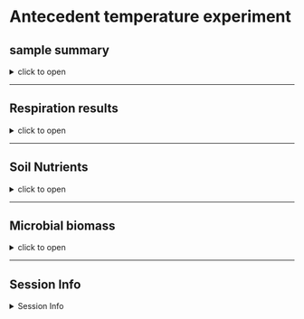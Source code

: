 Antecedent temperature experiment
================

## sample summary

<details>
<summary>
click to open
</summary>

Soils from northwest Alaska were homogenized and pre-incubated at -2 and
-6 degrees Celsius for three months after which they were incubated at
2,4,6,8,10 degrees Celsius for one week. After the week long incubation
soils were extracted using 0.5M K2SO4, and chloroform extracted to
measure microbial biomass and nutrient concentrations. Sub-samples were
also sent to PNNL for more comprehensive analysis of organic matter
using FTICR, NMR, GC-MS and LC-MS techniques. Lipidomics were also
performed to ascertain if there were any significant shifts lipids.

| Replicate | Pre.incubation | Incubation.ID | Incubation.temperauture | ID              | UUID                                 | X   |
|----------:|---------------:|:--------------|------------------------:|:----------------|:-------------------------------------|:----|
|         1 |             -2 | A             |                       2 | A-2-1           | 8656c258-a0e4-4755-81ed-f1d862112621 | NA  |
|         2 |             -2 | A             |                       2 | A-2-2           | 04cbe581-cd60-44ff-8322-e3c9d0f83b9b | NA  |
|         3 |             -2 | A             |                       2 | A-2-3           | 5476356e-c64f-4057-80c1-f75c811fd36e | NA  |
|         1 |             -6 | A             |                       2 | A-6-1           | 23e00139-06b9-4e24-9999-02f36c313389 | NA  |
|         2 |             -6 | A             |                       2 | A-6-2           | 0377bae3-d808-4dde-a8a3-9b68d5ef26de | NA  |
|         3 |             -6 | A             |                       2 | A-6-3           | 537028bc-b721-4650-9b07-7e9a120a86d5 | NA  |
|         1 |             -2 | B             |                       4 | B-2-1           | 440dba45-293d-4a1b-bd7e-25ab39357fa2 | NA  |
|         2 |             -2 | B             |                       4 | B-2-2           | 8245ad28-be7f-4252-a46d-5fd861c420f5 | NA  |
|         3 |             -2 | B             |                       4 | B-2-3           | 1d3baff5-e4c8-4a89-a6c1-8cff831fec47 | NA  |
|         1 |             -6 | B             |                       4 | B-6-1           | a045cdb7-4657-4366-ab08-a49b9c9780ae | NA  |
|         2 |             -6 | B             |                       4 | B-6-2           | ed8616cf-0423-43c6-a1dd-ec97431309c9 | NA  |
|         3 |             -6 | B             |                       4 | B-6-3           | 44e660ac-df81-410a-b264-e345291f1872 | NA  |
|         1 |             -2 | C             |                       6 | C-2-1           | dd528c4e-3d60-40c8-b3a6-accce911cbf9 | NA  |
|         2 |             -2 | C             |                       6 | C-2-2           | 3efde34c-2e51-4560-bfcb-164de36e563e | NA  |
|         3 |             -2 | C             |                       6 | C-2-3           | 96d60bed-37ab-4d96-818d-e43353b81425 | NA  |
|         1 |             -6 | C             |                       6 | C-6-1           | d8d73f99-589b-4559-97b6-107d71c0688c | NA  |
|         2 |             -6 | C             |                       6 | C-6-2           | fce12027-06e4-41d8-9c98-645c90cdf058 | NA  |
|         3 |             -6 | C             |                       6 | C-6-3           | 580e2f97-ae86-4b45-ae91-5f8be28d57f1 | NA  |
|         1 |             -2 | D             |                       8 | D-2-1           | a3edfe91-4286-4ded-9d74-6e59008a0f0b | NA  |
|         2 |             -2 | D             |                       8 | D-2-2           | 587708ea-5a51-49ee-b7b2-aaff43016145 | NA  |
|         3 |             -2 | D             |                       8 | D-2-3           | 571d8331-5027-49c6-9ee0-362ed7654dc5 | NA  |
|         1 |             -6 | D             |                       8 | D-6-1           | 48c5aae9-6684-4f19-bea2-28698eed6d5b | NA  |
|         2 |             -6 | D             |                       8 | D-6-2           | dc8d0e75-f57d-4236-9ef5-523c6bd7e2e1 | NA  |
|         3 |             -6 | D             |                       8 | D-6-3           | da4b7b0d-51ea-43e9-9db0-768352f0dc52 | NA  |
|         1 |             -2 | E             |                      10 | E-2-1           | 51bdcfb0-b98e-4b6d-9271-f857553c99ee | NA  |
|         2 |             -2 | E             |                      10 | E-2-2           | 1c00ea1c-ab85-41b9-9713-7f74f1aaa2fb | NA  |
|         3 |             -2 | E             |                      10 | E-2-3           | 4270be4e-67fc-4f42-811c-bb85d271bf86 | NA  |
|         1 |             -6 | E             |                      10 | E-6-1           | a5f82baa-555e-48ef-bc79-8febae160345 | NA  |
|         2 |             -6 | E             |                      10 | E-6-2           | 3bac6092-7564-4731-8411-8b5f2df33f3f | NA  |
|         3 |             -6 | E             |                      10 | E-6-3           | cefe1d73-c95e-430f-a38a-130e61f11fc9 | NA  |
|         1 |             -2 | Pre           |                      -2 | Pre-2-1         | 0301b210-e061-4847-8236-55b4604e86b9 | NA  |
|         2 |             -2 | Pre           |                      -2 | Pre-2-2         | d07b9001-0b93-4a1a-92b7-70b238a58a2c | NA  |
|         3 |             -2 | Pre           |                      -2 | Pre-2-3         | 392fb7a7-e664-482e-90e7-87a2b5fbaa6e | NA  |
|         1 |             -6 | Pre           |                      -6 | Pre-6-1         | 504ecbd1-d7bc-4c8f-9ec9-1d345bff218d | NA  |
|         2 |             -6 | Pre           |                      -6 | Pre-6-2         | a389c91b-9593-4b0f-84e7-b911e099c3e3 | NA  |
|         3 |             -6 | Pre           |                      -6 | Pre-6-3         | dec78bde-1a26-4368-a537-5b480888b90b | NA  |
|        NA |             NA |               |                      NA | Source material | e6b98a07-c63b-47a7-b872-e99320205b34 | NA  |

</details>

------------------------------------------------------------------------

## Respiration results

<details>
<summary>
click to open
</summary>

Respiration measurements were taken daily during the incubation using a
Li-850 bench top respiration unit. Below are the respiration rates for
each sample, as well as the calculates accumulative respiration
rates.linear models are also drawn in represented color, with 95%
confidence interval.

![](AntecedentTemp_report_files/figure-gfm/unnamed-chunk-1-1.png)<!-- -->![](AntecedentTemp_report_files/figure-gfm/unnamed-chunk-1-2.png)<!-- -->![](AntecedentTemp_report_files/figure-gfm/unnamed-chunk-1-3.png)<!-- -->![](AntecedentTemp_report_files/figure-gfm/unnamed-chunk-1-4.png)<!-- -->

</details>

------------------------------------------------------------------------

## Soil Nutrients

<details>
<summary>
click to open
</summary>

Soil K2SO4 extracts were utilized to measure ammonium, Nitrate, Total
free primary amines, phosphate, Total reducing sugars. Below are the
concentration data. An asterisks indicates a significant (p\<= 0.05)
difference in pre-incubation temperature.

![](AntecedentTemp_report_files/figure-gfm/unnamed-chunk-2-1.png)<!-- -->![](AntecedentTemp_report_files/figure-gfm/unnamed-chunk-2-2.png)<!-- -->![](AntecedentTemp_report_files/figure-gfm/unnamed-chunk-2-3.png)<!-- -->![](AntecedentTemp_report_files/figure-gfm/unnamed-chunk-2-4.png)<!-- -->![](AntecedentTemp_report_files/figure-gfm/unnamed-chunk-2-5.png)<!-- -->![](AntecedentTemp_report_files/figure-gfm/unnamed-chunk-2-6.png)<!-- -->
</details>

------------------------------------------------------------------------

## Microbial biomass

<details>
<summary>
click to open
</summary>

Soil K2SO4 extracts were utilized to measure ammonium, Nitrate, Total
free primary amines, phosphate, Total reducing sugars. Below is the
concentration data.An asterisks indicates a significant (p\<= 0.05)
difference in pre-incubation temperature.

![](AntecedentTemp_report_files/figure-gfm/unnamed-chunk-3-1.png)<!-- -->![](AntecedentTemp_report_files/figure-gfm/unnamed-chunk-3-2.png)<!-- -->![](AntecedentTemp_report_files/figure-gfm/unnamed-chunk-3-3.png)<!-- -->
</details>

------------------------------------------------------------------------

## Session Info

<details>
<summary>
Session Info
</summary>

Date run: 2023-02-20

    ## R version 4.2.2 (2022-10-31 ucrt)
    ## Platform: x86_64-w64-mingw32/x64 (64-bit)
    ## Running under: Windows 10 x64 (build 19045)
    ## 
    ## Matrix products: default
    ## 
    ## locale:
    ## [1] LC_COLLATE=English_United States.utf8 
    ## [2] LC_CTYPE=English_United States.utf8   
    ## [3] LC_MONETARY=English_United States.utf8
    ## [4] LC_NUMERIC=C                          
    ## [5] LC_TIME=English_United States.utf8    
    ## 
    ## attached base packages:
    ## [1] grid      stats     graphics  grDevices utils     datasets  methods  
    ## [8] base     
    ## 
    ## other attached packages:
    ##  [1] cowplot_1.1.1     ggpubr_0.5.0      janitor_2.1.0     pracma_2.4.2     
    ##  [5] reshape2_1.4.4    ggbiplot_0.55     scales_1.2.1      plyr_1.8.8       
    ##  [9] vegan_2.6-4       lattice_0.20-45   permute_0.9-7     forcats_0.5.2    
    ## [13] stringr_1.5.0     dplyr_1.0.10      purrr_1.0.0       readr_2.1.3      
    ## [17] tidyr_1.2.1       tibble_3.1.8      ggplot2_3.4.0     tidyverse_1.3.2  
    ## [21] tarchetypes_0.7.4 targets_0.14.2   
    ## 
    ## loaded via a namespace (and not attached):
    ##  [1] nlme_3.1-160        fs_1.5.2            lubridate_1.9.0    
    ##  [4] httr_1.4.4          future.callr_0.8.1  tools_4.2.2        
    ##  [7] backports_1.4.1     utf8_1.2.2          R6_2.5.1           
    ## [10] DBI_1.1.3           mgcv_1.8-41         colorspace_2.0-3   
    ## [13] withr_2.5.0         tidyselect_1.2.0    processx_3.8.0     
    ## [16] compiler_4.2.2      cli_3.6.0           rvest_1.0.3        
    ## [19] xml2_1.3.3          labeling_0.4.2      callr_3.7.3        
    ## [22] digest_0.6.31       rmarkdown_2.19      htmltools_0.5.4    
    ## [25] pkgconfig_2.0.3     parallelly_1.34.0   highr_0.10         
    ## [28] fastmap_1.1.0       dbplyr_2.2.1        rlang_1.0.6        
    ## [31] readxl_1.4.1        rstudioapi_0.14     farver_2.1.1       
    ## [34] generics_0.1.3      jsonlite_1.8.4      car_3.1-1          
    ## [37] googlesheets4_1.0.1 magrittr_2.0.3      polynom_1.4-1      
    ## [40] Matrix_1.5-1        Rcpp_1.0.9          munsell_0.5.0      
    ## [43] fansi_1.0.3         abind_1.4-5         lifecycle_1.0.3    
    ## [46] furrr_0.3.1         stringi_1.7.8       yaml_2.3.6         
    ## [49] carData_3.0-5       snakecase_0.11.0    MASS_7.3-58.1      
    ## [52] parallel_4.2.2      listenv_0.9.0       crayon_1.5.2       
    ## [55] haven_2.5.1         splines_4.2.2       hms_1.1.2          
    ## [58] knitr_1.41          ps_1.7.2            pillar_1.8.1       
    ## [61] igraph_1.3.5        ggsignif_0.6.4      base64url_1.4      
    ## [64] codetools_0.2-18    reprex_2.0.2        glue_1.6.2         
    ## [67] evaluate_0.19       data.table_1.14.6   modelr_0.1.10      
    ## [70] vctrs_0.5.1         tzdb_0.3.0          cellranger_1.1.0   
    ## [73] gtable_0.3.1        future_1.30.0       assertthat_0.2.1   
    ## [76] xfun_0.36           broom_1.0.2         rstatix_0.7.2      
    ## [79] googledrive_2.0.0   gargle_1.2.1        cluster_2.1.4      
    ## [82] timechange_0.1.1    globals_0.16.2      ellipsis_0.3.2

</details>

